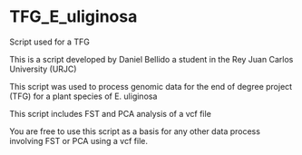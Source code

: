 # TFG_E_uliginosa
Script used for a TFG </p>
This is a script developed by Daniel Bellido a student in the Rey Juan Carlos University (URJC) </p>
This script was used to process genomic data for the end of degree project (TFG) for a plant species of E. uliginosa </p>
This script includes FST and PCA analysis of a vcf file </p>
You are free to use this script as a basis for any other data process involving FST or PCA using a vcf file.
